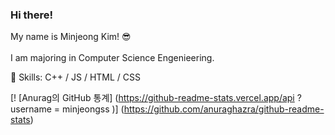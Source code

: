 ### Hi there! 
My name is Minjeong Kim! 😎
<br>
<br>
I am majoring in Computer Science Engenieering.

💫 Skills: C++ / JS / HTML / CSS

[! [Anurag의 GitHub 통계] (https://github-readme-stats.vercel.app/api ? username = minjeongss )] (https://github.com/anuraghazra/github-readme-stats)
